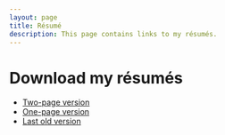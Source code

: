 ```yaml
---
layout: page
title: Résumé
description: This page contains links to my résumés.
---
```

<h1>Download my résumés</h1>
<div class="content">
  <ul>
    <li><a href="http://gauthamyerroju.com/downloads/resume/Resume_Gautham_Yerroju_2_Page.pdf">Two-page version</a></li>
    <li><a href="http://gauthamyerroju.com/downloads/resume/Resume_Gautham_Yerroju_1_Page.pdf">One-page version</a></li>
    <li><a href="http://gauthamyerroju.com/downloads/resume/Gautham_Yerroju_Resume.pdf">Last old version</a></li>
  </ul>
</div>
